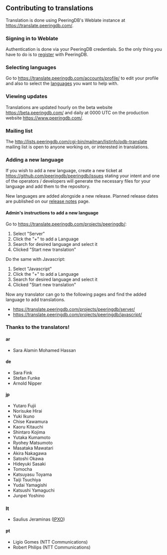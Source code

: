 ## Contributing to translations

Translation is done using PeeringDB's Weblate instance at <https://translate.peeringdb.com/>.

### Signing in to Weblate

Authentication is done via your PeeringDB credentials. So the only thing you have to do is to [register](https://www.peeringdb.com/register) with PeeringDB.

### Selecting languages

Go to <https://translate.peeringdb.com/accounts/profile/> to edit your profile and also to select the [languages](https://translate.peeringdb.com/accounts/profile/#languages) you want to help with.

### Viewing updates

Translations are updated hourly on the beta website <https://beta.peeringdb.com/> and daily at 0000 UTC on the production website <https://www.peeringdb.com/>.

### Mailing list

The <http://lists.peeringdb.com/cgi-bin/mailman/listinfo/pdb-translate> mailing list is open to anyone working on, or interested in translations.

### Adding a new language

If you wish to add a new language, create a new ticket at <https://github.com/peeringdb/peeringdb/issues> stating your intent and one of the operators / developers will generate the necessary files for your language and add them to the repository. 

New languages are added alongside a new release. Planned release dates are published on our [release notes](https://docs.peeringdb.com/release_notes/) page.

#### Admin's instructions to add a new language

Go to <https://translate.peeringdb.com/projects/peeringdb/>:
1. Select "Server"
2. Click the "+" to add a Language
3. Search for desired language and select it
4. Clicked "Start new translation"

Do the same with Javascript:
1. Select "Javascript"
2. Click the "+" to add a Language
3. Search for desired language and select it
4. Clicked "Start new translation"

Now any translator can go to the following pages and find the added language to add translations.

- <https://translate.peeringdb.com/projects/peeringdb/server/>
- <https://translate.peeringdb.com/projects/peeringdb/javascript/>


### Thanks to the translators!

#### ar

 - Sara Alamin Mohamed Hassan

#### de

- Sara Fink
- Stefan Funke
- Arnold Nipper

#### jp

- Yutaro Fujii
- Norisuke Hirai
- Yuki Ikuno
- Chise Kawamura
- Kaoru Kitauchi
- Shintaro Kojima
- Yutaka Kumamoto
- Ryohey Matsumoto
- Masataka Mawatari
- Akira Nakagawa
- Satoshi Okawa
- Hideyuki Sasaki
- Tomocha
- Katsuyasu Toyama
- Taiji Tsuchiya
- Yudai Yamagishi
- Katsushi Yamaguchi
- Junpei Yoshino

### lt
- Saulius Jeraminas ([IPXO](https://www.ipxo.com))

#### pt

- Ligio Gomes (NTT Communications)
- Robert Philips (NTT Communications)
